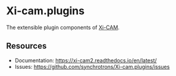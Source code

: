 # Xi-cam.plugins

The extensible plugin components of [Xi-CAM](https://github.com/synchrotrons/Xi-cam).

## Resources

* Documentation: https://xi-cam2.readthedocs.io/en/latest/
* Issues: https://github.com/synchrotrons/Xi-cam.plugins/issues
